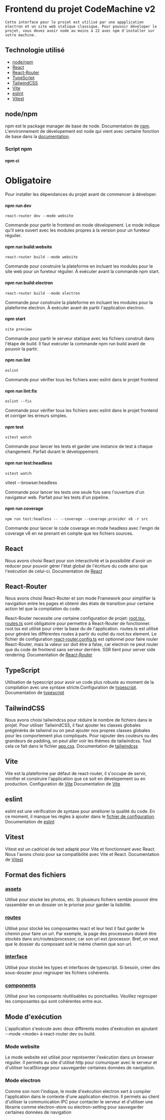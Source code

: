 # Frontend du projet CodeMachine v2

    Cette interface pour le projet est utilisé par une appplication electron et un site web statique classique. Pour pouvoir déveloper le projet, vous devez avoir node au moins à 22 avec npm d'installer sur votre machine.

## Technologie utilisé

- [node/npm](#nodenpm)
- [React](#react)
- [React-Router](#react-router)
- [TypeScript](#typescript)
- [TailwindCSS](#tailwindcss)
- [Vite](#vite)
- [eslint](#eslint)
- [Vitest](#vitest)

## node/npm

npm est le package manager de base de node. Documentation de [npm](https://docs.npmjs.com/). L'environnement de dévelopement est node qui vient avec certaine fonction de base dans la [documentation](https://nodejs.org/docs/latest-v22.x/api/index.html).

### Script npm

#### npm ci

# **Obligatoire**

Pour installer les dépendances du projet avant de commencer à déveloper.

#### npm run dev

```
react-router dev --mode website
```

Commande pour partir le frontend en mode dévelopement. Le mode indique qu'il sera ouvert avec les modules propres à la version pour un fureteur régulier.

#### npm run build:website

```
react-router build --mode website
```

Commande pour construire la plateforme en incluant les modules pour le site web pour un fureteur régulier. À exécuter avant la commande npm start.

#### npm run build:electron

```
react-router build --mode electron
```

Commande pour construire la plateforme en incluant les modules pour la plateforme electron. À exécuter avant de partir l'application electron.

#### npm start

```
vite preview
```

Commande pour partir le serveur statique avec les fichiers construit dans l'étape de build. Il faut exécuter la commande npm run build avant de pouvoir la partir.

#### npm run lint

```
eslint
```

Commande pour vérifier tous les fichiers avec eslint dans le projet frontend

#### npm run lint:fix

```
eslint --fix
```

Commande pour vérifier tous les fichiers avec eslint dans le projet frontend et corriger les erreurs simples.

#### npm test

```
vitest watch
```

Commande pour lancer les tests et garder une instance de test à chaque changement. Parfait durant le développement.

#### npm run test:headless

```
vitest watch
```

vitest --browser.headless

Commande pour lancer les tests une seule fois sans l'ouverture d'un navigateur web. Parfait pour les tests d'un pipeline.

#### npm run coverage

```
npm run test:headless -- --coverage --coverage.provider v8 -r src
```

Commande pour lancer le code coverage en mode headless avec l'engin de coverage v8 en ne prenant en compte que les fichiers sources.

## React

Nous avons choisi React pour son interactivité et la possibilité d'avoir un reducer pour pouvoir gérer l'état global de l'écriture du code ainsi que l'exécution de celui-ci. Documentation de [React](https://react.dev/reference/react)

## React-Router

Nous avons choisi React-Router et son mode Framework pour simplifier la navigation entre les pages et obtenir des états de transition pour certaine action tel que la compilation du code. 

React-Router necessite une certaine configuration de projet: [root.tsx](src/root.tsx), [routes.ts](src/routes.ts) sont obligatoire pour permettre à React-Router de fonctionner. root.tsx est utilisé pour créer la base du de l'application. routes.ts est utilisé pour généré les différentes routes à partir du outlet du root.tsx element. Le fichier de configuration [react-router.config.ts](react-router.config.ts) est optionnel pour faire rouler React-Router, mais la valeur ssr doit être à false, car electron ne peut rouler que du code de frontend sans serveur derrière. SSR tient pour server side rendering. Documentation de [React-Router](https://reactrouter.com/home)

## TypeScript

Utilisation de typescript pour avoir un code plus robuste au moment de la compilation avec une syntaxe stricte.Configuration de [typescript](tsconfig.json). Documentation de [typescript](https://www.typescriptlang.org/docs/)

## TailwindCSS

Nous avons choisi tailwindcss pour réduire le nombre de fichiers dans le projet. Pour utiliser TailwindCSS, il faut ajouter les classes globales prégénérés de tailwind ou on peut ajouter nos propres classes globales pour les comportement plus compliqués. Pour rajouter des couleurs ou des grandeurs de padding, on peut aller voir les thèmes de tailwindcss. Tout cela ce fait dans le fichier [app.css](src/app.css). Documentation de [tailwindcss](https://tailwindcss.com/docs/installation/using-vite)

## Vite

Vite est la plateforme par défaut de react-router, il s'occupe de servir, minifier et construire l'application que ce soit en dévelopement ou en production. Configuration de [Vite](vite.config.ts) Documentation de [Vite](https://vite.dev/guide/)

## eslint

eslint est une vérification de syntaxe pour améliorer la qualité du code. En ce moment, il manque les règles à ajouter dans le [fichier de configuration](eslint.config.js). Documentation de [eslint](https://eslint.org/docs/latest/)

## Vitest

Vitest est un cadriciel de test adapté pour Vite et fonctionnant avec React. Nous l'avons choisi pour sa compatibilité avec Vite et React. Documentation de [Vitest](https://vitest.dev/)

## Format des fichiers

### [assets](src/assets)

Utilisé pour stocké les photos, etc. Si plusieurs fichiers semble pouvoir être rassembler en un dossier on le priorise pour garder la lisibilité.

### [routes](src/routes)

Utilisé pour stocké les composantes react et leur test il faut garder le chemin pour faire un url. Par exemple, la page des processeurs doient être stockés dans src/routes/processor, car son url est /processor. Bref, on veut que le dossier du composant soit le même chemin que son url.

### [interface](src/interface)

Utilisé pour stocké les types et interfaces de typescript. Si besoin, créer des sous-dossier pour regrouper les fichiers cohérents.

### [components](src/components)

Utilisé pour les composants réutilisables ou ponctuelles. Veuillez regrouper les composantes qui sont cohérentes entre eux. 

## Mode d'exécution

L'application s'exécute avec deux différents modes d'exécution en ajoutant --mode \<mode> à react-router dev ou build.

### Mode website

Le mode website est utilisé pour représenter l'exécution dans un browser régulier. Il permets au site d'utilisé http pour comuniquer avec le serveur et d'utiliser localStorage pour sauvegarder certaines données de navigation.

### Mode electron

Comme son nom l'indique, le mode d'exécution electron sert à compiler l'application dans le contexte d'une application electron. Il permets au client d'utiliser la communication IPC pour contacter le serveur et d'utiliser une librairie comme electron-store ou electron-setting pour sauvegarder certaines données de navigation
